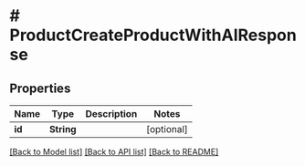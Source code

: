 # # ProductCreateProductWithAIResponse


## Properties 


Name | Type | Description | Notes
------------ | ------------- | ------------- | -------------
**id**| **String** |   | [optional]


[[Back to Model list]](../../README.md#models) [[Back to API list]](../../README.md#endpoints) [[Back to README]](../../README.md)

